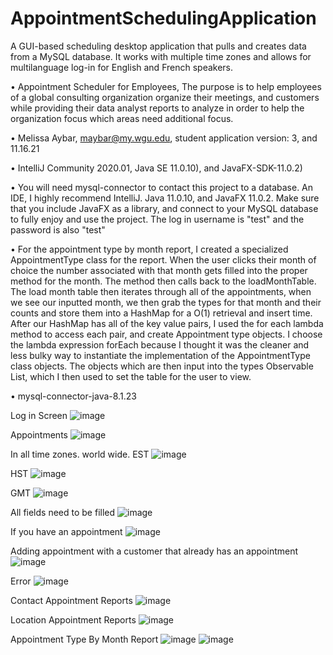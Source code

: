 # AppointmentSchedulingApplication
A GUI-based scheduling desktop application that pulls and creates data from a MySQL database. It works with multiple time zones and allows for multilanguage log-in for English and French speakers.

•  Appointment Scheduler for Employees, The purpose is to help employees of a global consulting organization organize their meetings, and customers
while providing their data analyst reports to analyze  in order to help the organization focus which areas need additional focus.

•  Melissa Aybar, maybar@my.wgu.edu, student application version: 3, and 11.16.21

•  IntelliJ Community 2020.01, Java SE 11.0.10), and JavaFX-SDK-11.0.2)

•  You will need mysql-connector to contact this project to a database. An IDE, I highly recommend IntelliJ. Java 11.0.10, and JavaFX 11.0.2. Make sure that you include JavaFX as
a library, and connect to your MySQL database to fully enjoy and use the project. The log in username is "test" and the password is also "test"

•  For the appointment type by month report, I created a specialized AppointmentType class for the report. When the user clicks their month of choice
the number associated with that month gets filled into the proper method for the month. The method then calls back to the loadMonthTable. The load month
table then iterates through all of the appointments, when we see our inputted month, we then grab the types for that month and their counts and store
them into a HashMap for a O(1) retrieval and insert time. After our HashMap has all of the key value pairs, I used the for each lambda method to access
each pair, and create Appointment type objects. I choose the lambda expression forEach because I thought it was the cleaner and less bulky way to instantiate
 the implementation of the AppointmentType class objects. The objects which are then input into the types Observable List, which I then used to set the table for the user to view.

•  mysql-connector-java-8.1.23


Log in Screen
![image](https://user-images.githubusercontent.com/30645979/142281468-bffee522-3ad0-473f-9f83-b61f2feba53a.png)

Appointments
![image](https://user-images.githubusercontent.com/30645979/142277779-f85bbd78-097d-42e2-a324-07ee2b8ba5e5.png)

In all time zones. world wide.
EST
![image](https://user-images.githubusercontent.com/30645979/142281734-556dafd4-6900-4f8a-b4a0-b86a122f6b59.png)

HST
![image](https://user-images.githubusercontent.com/30645979/142281920-4a0e9f87-bcda-41d5-a745-22e4b97ab585.png)

GMT
![image](https://user-images.githubusercontent.com/30645979/142282184-0ebdefa4-34c6-4329-8ec2-7f5033be39b9.png)


All fields need to be filled
![image](https://user-images.githubusercontent.com/30645979/142278058-d8db5e53-3f03-45c0-b4f7-25825351cbf3.png)

If you have an appointment
![image](https://user-images.githubusercontent.com/30645979/142278255-9bed938b-465d-4839-8c83-20653ecc2fef.png)


Adding appointment with a customer that already has an appointment
![image](https://user-images.githubusercontent.com/30645979/142278733-939e8f01-5aec-4198-8ac9-c8f99e4ea15a.png)

Error
![image](https://user-images.githubusercontent.com/30645979/142278775-029cbbed-65e4-4e4e-8ae1-bea1bda5efed.png)

Contact Appointment Reports
![image](https://user-images.githubusercontent.com/30645979/142278986-40996c64-f8af-468a-b500-e1bd59ea1917.png)

Location Appointment Reports
![image](https://user-images.githubusercontent.com/30645979/142279084-60168e0f-6a82-4b45-a8ff-4994c877e712.png)

Appointment Type By Month Report
![image](https://user-images.githubusercontent.com/30645979/142281118-21556cd5-6d6b-4ad6-be57-d0c31b39d33b.png)
![image](https://user-images.githubusercontent.com/30645979/140667700-9d4419ef-a1fc-4bed-8992-fba7585ec16d.png)
